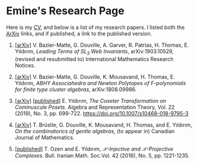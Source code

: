 # Emine's Research Page

Here is my [CV](Documents/CV-Emine-Yildirim.pdf), and below is a list of my research papers. I listed both the [ArXiv](https://arxiv.org/search/advanced?advanced=&terms-0-operator=AND&terms-0-term=Y%C4%B1ld%C4%B1r%C4%B1m%2C+Emine&terms-0-field=author&classification-mathematics=y&classification-physics_archives=all&classification-include_cross_list=include&date-filter_by=all_dates&date-year=&date-from_date=&date-to_date=&date-date_type=submitted_date&abstracts=show&size=50&order=-announced_date_first) links, 
and if published, a link to the published version.

1. [[arXiv]](https://arxiv.org/abs/1903.10529) V. Bazier-Matte, G. Douville, A. Garver, R. Patrias, H. Thomas, E. Yıldırım, *Leading Terms of $SL_3$ Web Invariants*, arXiv:1903.10529, (revised and resubmitted to) International Mathematics Research Notices. 

2. [[arXiv]](https://arxiv.org/abs/1808.09986)  V. Bazier-Matte, G. Douville, K. Mousavand, H. Thomas, E. Yıldırım, *ABHY Associahedra and Newton Polytopes of $F$-polynomials for finite type cluster algebras*, arXiv:1808.09986.

3. [[arXiv]](https://arxiv.org/abs/1710.10632) [[published]](https://link.springer.com/article/10.1007/s10468-018-9795-3)  E. Yıldırım, *The Coxeter Transformation on Cominuscule Posets*. Algebra and Representation Theory, Vol. 22 (2019), No. 3, pp. 699-722. https://doi.org/10.1007/s10468-018-9795-3

4. [[arXiv]](https://arxiv.org/abs/1707.07665)  T. Brüstle, G. Douville, K. Mousavand, H. Thomas, and E. Yıldırım,  *On the combinatorics of gentle algebras*, (to appear in) Canadian Journal of Mathematics.

5. [[published]](http://bims.iranjournals.ir/article_876.html) T. Ozen and E. Yıldırım, *$\mathcal{X}$-Injective and $\mathcal{X}$-Projective Complexes*. Bull. Iranian Math. Soc.Vol. 42 (2016), No. 5, pp. 1221-1235.
